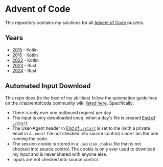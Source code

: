 # Advent of Code

This repository contains my solutions for all [Advent of Code](https://adventofcode.com/) puzzles.

## Years

- [2015](./prev/2015/) - Kotlin
- [2016](./prev/2016/) - Kotlin
- [2022](./prev/2022/) - Kotlin
- [2023](./prev/2023/) - Rust
- [2024](./solutions/2024/) - Rust


## Automated Input Download

This repo does (to the best of my abilities) follow the automation guidelines on the /r/adventofcode community wiki [listed here](https://www.reddit.com/r/adventofcode/wiki/faqs/automation). Specifically:

- There is only ever one outbound request per day
- The input is only downloaded once, when a day's file is created [End of `./start`](./start)
- The User-Agent header in [End of `./start`](./start) is set to me (with a private email in a `.email` file not checked into source control) since I am the one running the code.
- The session cookie is stored in a `.session_cookie` file that is not checked into source control. The cookie is only ever used to download my input and is never shared with anyone else.
- Inputs are not checked into source control.
